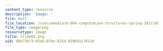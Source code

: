 ```yaml
---
content_type: resource
description: 'Image: '
file: null
file_location: /coursemedia/6-004-computation-structures-spring-2017/88e72bf365ab07be625d0296d1c76110_Slide03.png
file_type: image/png
resourcetype: Image
title: Slide03.png
uid: 88e72bf3-65ab-07be-625d-0296d1c76110
---
```

